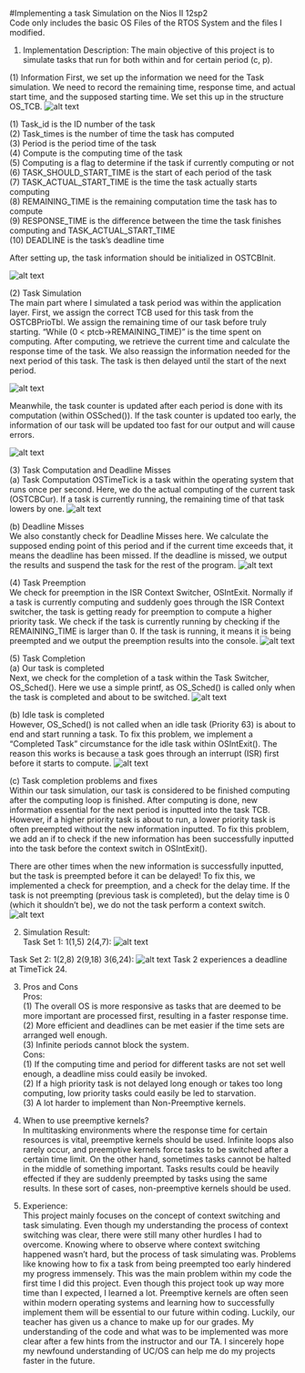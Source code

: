 #Implementing a task Simulation on the Nios II 12sp2 <br /> 
Code only includes the basic OS Files of the RTOS System and the files I modified.

1.	Implementation Description:
The main objective of this project is to simulate tasks that run for both within and for certain period (c, p).

(1)	Information
First, we set up the information we need for the Task simulation. We need to record the remaining time, response time, and actual start time, and the supposed starting time. We set this up in the structure OS_TCB.
![alt text](https://raw.githubusercontent.com/samuel40791765/RTOS-TaskSimulation/master/projectimages/pic1.png)

(1)	Task_id is the ID number of the task <br /> 
(2)	Task_times is the number of time the task has computed <br /> 
(3)	Period is the period time of the task <br /> 
(4)	Compute is the computing time of the task <br /> 
(5)	Computing is a flag to determine if the task if currently computing or not<br /> 
(6)	TASK_SHOULD_START_TIME is the start of each period of the task<br /> 
(7)	TASK_ACTUAL_START_TIME is the time the task actually starts computing <br /> 
(8)	REMAINING_TIME is the remaining computation time the task has to compute <br /> 
(9)	RESPONSE_TIME is the difference between the time the task finishes computing and TASK_ACTUAL_START_TIME <br /> 
(10)	DEADLINE is the task’s deadline time <br /> 

After setting up, the task information should be initialized in OSTCBInit.
 
![alt text](https://raw.githubusercontent.com/samuel40791765/RTOS-TaskSimulation/master/projectimages/pic2.png)

(2)	Task Simulation <br /> 
The main part where I simulated a task period was within the application layer.
First, we assign the correct TCB used for this task from the OSTCBPrioTbl. We assign the remaining time of our task before truly starting.
“While (0 < ptcb->REMAINING_TIME)” is the time spent on computing. After computing, we retrieve the current time and calculate the response time of the task.
We also reassign the information needed for the next period of this task. The task is then delayed until the start of the next period.
 
![alt text](https://raw.githubusercontent.com/samuel40791765/RTOS-TaskSimulation/master/projectimages/pic3.png)

Meanwhile, the task counter is updated after each period is done with its computation (within OSSched()). If the task counter is updated too early, the information of our task will be updated too fast for our output and will cause errors.

![alt text](https://raw.githubusercontent.com/samuel40791765/RTOS-TaskSimulation/master/projectimages/pic4.png)

(3)	Task Computation and Deadline Misses <br /> 
(a)	Task Computation
OSTimeTick is a task within the operating system that runs once per second. Here, we do the actual computing of the current task (OSTCBCur). If a task is currently running, the remaining time of that task lowers by one.
![alt text](https://raw.githubusercontent.com/samuel40791765/RTOS-TaskSimulation/master/projectimages/pic5.png)
 

(b)	Deadline Misses <br /> 
We also constantly check for Deadline Misses here. We calculate the supposed ending point of this period and if the current time exceeds that, it means the deadline has been missed. If the deadline is missed, we output the results and suspend the task for the rest of the program.
![alt text](https://raw.githubusercontent.com/samuel40791765/RTOS-TaskSimulation/master/projectimages/pic6.png)

(4)	Task Preemption <br /> 
We check for preemption in the ISR Context Switcher, OSIntExit. Normally if  a task is currently computing and suddenly goes through the ISR Context switcher, the task is getting ready for preemption to compute a higher priority task. We check if the task is currently running by checking if the REMAINING_TIME is larger than 0. If the task is running, it means it is being preempted and we output the preemption results into the console.
![alt text](https://raw.githubusercontent.com/samuel40791765/RTOS-TaskSimulation/master/projectimages/pic7.png)
 




(5)	Task Completion <br /> 
(a)	Our task is completed <br /> 
Next, we check for the completion of a task within the Task Switcher, OS_Sched().
Here we use a simple printf, as OS_Sched() is called only when the task is completed and about to be switched.
![alt text](https://raw.githubusercontent.com/samuel40791765/RTOS-TaskSimulation/master/projectimages/pic8.png)

(b)	Idle task is completed <br /> 
However, OS_Sched() is not called when an idle task (Priority 63) is about to end and start running a task. To fix this problem, we implement a “Completed Task” circumstance for the idle task within OSIntExit(). The reason this works is because a task goes through an interrupt (ISR) first before it starts to compute.
![alt text](https://raw.githubusercontent.com/samuel40791765/RTOS-TaskSimulation/master/projectimages/pic9.png)
 

(c)	Task completion problems and fixes <br /> 
Within our task simulation, our task is considered to be finished computing after the computing loop is finished. After computing is done, new  information essential for the next period is inputted into the task TCB. However, if a higher priority task is about to run, a lower priority task is often preempted without the new information inputted. To fix this problem, we add an if to check if the new information has been successfully inputted into the task before the context switch in OSIntExit().

There are other times when the new information is successfully inputted, but the task is preempted before it can be delayed! To fix this, we implemented a check for preemption, and a check for the delay time. If the task is not preempting (previous task is completed), but the delay time is 0 (which it shouldn’t be), we do not the task perform a context switch.
![alt text](https://raw.githubusercontent.com/samuel40791765/RTOS-TaskSimulation/master/projectimages/pic10.png)
 
2.	Simulation Result: <br /> 
Task Set 1: 1(1,5) 2(4,7): 
![alt text](https://raw.githubusercontent.com/samuel40791765/RTOS-TaskSimulation/master/projectimages/pic11.png)


Task Set 2: 1(2,8) 2(9,18) 3(6,24):
![alt text](https://raw.githubusercontent.com/samuel40791765/RTOS-TaskSimulation/master/projectimages/pic12.png)
Task 2 experiences a deadline at TimeTick 24.

3.	Pros and Cons <br /> 
Pros: <br /> 
(1)	The overall OS is more responsive as tasks that are deemed to be more important are processed first, resulting in a faster response time. <br /> 
(2)	More efficient and deadlines can be met easier if the time sets are arranged well enough. <br /> 
(3)	Infinite periods cannot block the system.  <br /> 
Cons: <br /> 
(1)	If the computing time and period for different tasks are not set well enough, a deadline miss could easily be invoked. <br /> 
(2)	If a high priority task is not delayed long enough or takes too long computing, low priority tasks could easily be led to starvation. <br /> 
(3)	A lot harder to implement than Non-Preemptive kernels. <br /> 
 
4.	When to use preemptive kernels? <br /> 
In multitasking environments where the response time for certain resources is vital, preemptive kernels should be used. Infinite loops also rarely occur, and preemptive kernels force tasks to be switched after a certain time limit.
On the other hand, sometimes tasks cannot be halted in the middle of something important. Tasks results could be heavily effected if they are suddenly preempted by tasks using the same results. In these sort of cases, non-preemptive kernels should be used.

5.	Experience: <br /> 
This project mainly focuses on the concept of context switching and task simulating. Even though my understanding the process of context switching was clear, there were still many other hurdles I had to overcome. Knowing where to observe where context switching happened wasn’t hard, but the process of task simulating was.
Problems like knowing how to fix a task from being preempted too early hindered my progress immensely. This was the main problem within my code the first time I did this project.
Even though this project took up way more time than I expected, I learned a lot. Preemptive kernels are often seen within modern operating systems and learning how to successfully implement them will be essential to our future within coding. Luckily, our teacher has given us a chance to make up for our grades. My understanding of the code and what was to be implemented was more clear after a few hints from the instructor and our TA. I sincerely hope my newfound understanding of UC/OS can help me do my projects faster in the future.
